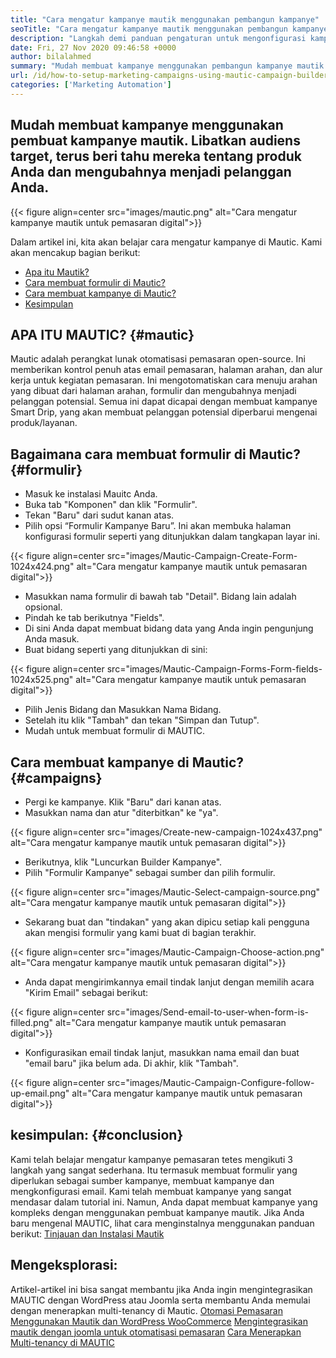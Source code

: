 ```yaml
---
title: "Cara mengatur kampanye mautik menggunakan pembangun kampanye" 
seoTitle: "Cara mengatur kampanye mautik menggunakan pembangun kampanye" 
description: "Langkah demi panduan pengaturan untuk mengonfigurasi kampanye di MAUTIC dan mendapatkan kendali penuh atas email pemasaran, halaman arahan dan alur kerja untuk kegiatan pemasaran." 
date: Fri, 27 Nov 2020 09:46:58 +0000
author: bilalahmed
summary: "Mudah membuat kampanye menggunakan pembangun kampanye mautik. Libatkan audiens target, terus beri tahu mereka tentang produk Anda dan mengubahnya menjadi pelanggan Anda." 
url: /id/how-to-setup-marketing-campaigns-using-mautic-campaign-builder/
categories: ['Marketing Automation']
---
```


## Mudah membuat kampanye menggunakan pembuat kampanye mautik. Libatkan audiens target, terus beri tahu mereka tentang produk Anda dan mengubahnya menjadi pelanggan Anda.

{{< figure align=center src="images/mautic.png" alt="Cara mengatur kampanye mautik untuk pemasaran digital">}}

Dalam artikel ini, kita akan belajar cara mengatur kampanye di Mautic. Kami akan mencakup bagian berikut:
  * [Apa itu Mautik?][1]
  * [Cara membuat formulir di Mautic?][2]
  * [Cara membuat kampanye di Mautic?][3]
  * [Kesimpulan][4]

## APA ITU MAUTIC?   {#mautic}
Mautic adalah perangkat lunak otomatisasi pemasaran open-source. Ini memberikan kontrol penuh atas email pemasaran, halaman arahan, dan alur kerja untuk kegiatan pemasaran. Ini mengotomatiskan cara menuju arahan yang dibuat dari halaman arahan, formulir dan mengubahnya menjadi pelanggan potensial. Semua ini dapat dicapai dengan membuat kampanye Smart Drip, yang akan membuat pelanggan potensial diperbarui mengenai produk/layanan.

## Bagaimana cara membuat formulir di Mautic?   {#formulir}
  * Masuk ke instalasi Mauitc Anda.
  * Buka tab "Komponen" dan klik "Formulir".
  * Tekan "Baru" dari sudut kanan atas.
  * Pilih opsi “Formulir Kampanye Baru”. Ini akan membuka halaman konfigurasi formulir seperti yang ditunjukkan dalam tangkapan layar ini.

{{< figure align=center src="images/Mautic-Campaign-Create-Form-1024x424.png" alt="Cara mengatur kampanye mautik untuk pemasaran digital">}}

  * Masukkan nama formulir di bawah tab "Detail". Bidang lain adalah opsional.
  * Pindah ke tab berikutnya "Fields".
  * Di sini Anda dapat membuat bidang data yang Anda ingin pengunjung Anda masuk.
  * Buat bidang seperti yang ditunjukkan di sini:

{{< figure align=center src="images/Mautic-Campaign-Forms-Form-fields-1024x525.png" alt="Cara mengatur kampanye mautik untuk pemasaran digital">}}

  * Pilih Jenis Bidang dan Masukkan Nama Bidang.
  * Setelah itu klik "Tambah" dan tekan "Simpan dan Tutup".
  * Mudah untuk membuat formulir di MAUTIC.

## Cara membuat kampanye di Mautic?   {#campaigns}
  * Pergi ke kampanye. Klik "Baru" dari kanan atas.
  * Masukkan nama dan atur "diterbitkan" ke "ya".

{{< figure align=center src="images/Create-new-campaign-1024x437.png" alt="Cara mengatur kampanye mautik untuk pemasaran digital">}}

  * Berikutnya, klik "Luncurkan Builder Kampanye".
  * Pilih "Formulir Kampanye" sebagai sumber dan pilih formulir.

{{< figure align=center src="images/Mautic-Select-campaign-source.png" alt="Cara mengatur kampanye mautik untuk pemasaran digital">}}

  * Sekarang buat dan "tindakan" yang akan dipicu setiap kali pengguna akan mengisi formulir yang kami buat di bagian terakhir.

{{< figure align=center src="images/Mautic-Campaign-Choose-action.png" alt="Cara mengatur kampanye mautik untuk pemasaran digital">}}

  * Anda dapat mengirimkannya email tindak lanjut dengan memilih acara "Kirim Email" sebagai berikut:

{{< figure align=center src="images/Send-email-to-user-when-form-is-filled.png" alt="Cara mengatur kampanye mautik untuk pemasaran digital">}}

  * Konfigurasikan email tindak lanjut, masukkan nama email dan buat "email baru" jika belum ada. Di akhir, klik "Tambah".

{{< figure align=center src="images/Mautic-Campaign-Configure-follow-up-email.png" alt="Cara mengatur kampanye mautik untuk pemasaran digital">}}


## kesimpulan:   {#conclusion}
Kami telah belajar mengatur kampanye pemasaran tetes mengikuti 3 langkah yang sangat sederhana. Itu termasuk membuat formulir yang diperlukan sebagai sumber kampanye, membuat kampanye dan mengkonfigurasi email. Kami telah membuat kampanye yang sangat mendasar dalam tutorial ini. Namun, Anda dapat membuat kampanye yang kompleks dengan menggunakan pembuat kampanye mautik. Jika Anda baru mengenal MAUTIC, lihat cara menginstalnya menggunakan panduan berikut:
[Tinjauan dan Instalasi Mautik][5]

## Mengeksplorasi:
Artikel-artikel ini bisa sangat membantu jika Anda ingin mengintegrasikan MAUTIC dengan WordPress atau Joomla serta membantu Anda memulai dengan menerapkan multi-tenancy di Mautic.
[Otomasi Pemasaran Menggunakan Mautik dan WordPress WooCommerce][6]
[Mengintegrasikan mautik dengan joomla untuk otomatisasi pemasaran][7]
[Cara Menerapkan Multi-tenancy di MAUTIC][8]

  
[1]: #mautic
[2]: #forms
[3]: #campaigns
[4]: #conclusion
[5]: https://products.containerize.com/marketing-automation/mautic
[6]: https://blog.containerize.com/wp-admin/post.php?post=388&action=edit
[7]: https://blog.containerize.com/wp-admin/post.php?post=233&action=edit
[8]: https://blog.containerize.com/marketing-automation/how-to-implement-multi-tenancy-in-mautic/

